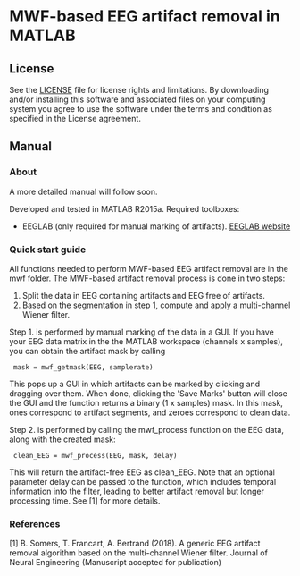 # MWF-based EEG artifact removal in MATLAB 

## License

See the [LICENSE](LICENSE.md) file for license rights and limitations. 
By downloading and/or installing this software and associated files on your computing system you agree to use the software under the terms and condition as specified in the License agreement.


## Manual

### About
A more detailed manual will follow soon.
 
Developed and tested in MATLAB R2015a. Required toolboxes:
 - EEGLAB (only required for manual marking of artifacts). [EEGLAB website](https://sccn.ucsd.edu/eeglab/index.php)

 
### Quick start guide
 
 All functions needed to perform MWF-based EEG artifact removal are in the mwf folder. The MWF-based artifact removal process is done in two steps:
 
 1. Split the data in EEG containing artifacts and EEG free of artifacts.
 2. Based on the segmentation in step 1, compute and apply a multi-channel Wiener filter.


 Step 1. is performed by manual marking of the data in a GUI. If you have your EEG
 data matrix in the the MATLAB workspace (channels x samples), you can obtain the artifact mask by calling
 
     mask = mwf_getmask(EEG, samplerate)
 
 This pops up a GUI in which artifacts can be marked by clicking and dragging over them. When done, clicking
 the 'Save Marks' button will close the GUI and the function returns a binary (1 x samples) mask. 
 In this mask, ones correspond to artifact segments, and zeroes correspond to clean data.
 
 Step 2. is performed by calling the mwf_process function on the EEG data, along with the created mask:
 
     clean_EEG = mwf_process(EEG, mask, delay)

 This will return the artifact-free EEG as clean_EEG. Note that an optional parameter delay can be passed 
 to the function, which includes temporal information into the filter, leading to better artifact removal 
 but longer processing time. See [1] for more details.


 ### References
 
 [1] B. Somers, T. Francart, A. Bertrand (2018). A generic EEG artifact removal algorithm based on the multi-channel Wiener filter. 
 Journal of Neural Engineering (Manuscript accepted for publication)
